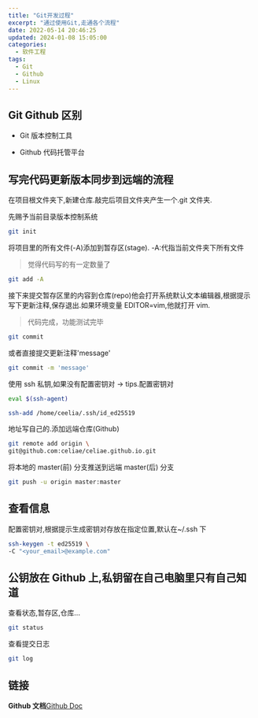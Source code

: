 ```yaml
---
title: "Git开发过程"
excerpt: "通过使用Git,走通各个流程"
date: 2022-05-14 20:46:25
updated: 2024-01-08 15:05:00
categories:
  - 软件工程
tags:
  - Git
  - Github
  - Linux
---
```


## Git Github 区别

- Git 版本控制工具

- Github 代码托管平台

## 写完代码更新版本同步到远端的流程

在项目根文件夹下,新建仓库.敲完后项目文件夹产生一个.git 文件夹.

先赐予当前目录版本控制系统

```bash
git init
```

将项目里的所有文件(-A)添加到暂存区(stage). -A:代指当前文件夹下所有文件

> 觉得代码写的有一定数量了

```bash
git add -A
```

接下来提交暂存区里的内容到仓库(repo)他会打开系统默认文本编辑器,根据提示写下更新注释,保存退出.如果环境变量 EDITOR=vim,他就打开 vim.

> 代码完成，功能测试完毕

```bash
git commit
```

或者直接提交更新注释'message'

```bash
git commit -m 'message'
```

使用 ssh 私钥,如果没有配置密钥对 -> tips.配置密钥对

```bash
eval $(ssh-agent)
```

```bash
ssh-add /home/ceelia/.ssh/id_ed25519
```

地址写自己的.添加远端仓库(Github)

```bash
git remote add origin \
git@github.com:celiae/celiae.github.io.git
```

将本地的 master(前) 分支推送到远端 master(后) 分支

```bash
git push -u origin master:master
```

## 查看信息

配置密钥对,根据提示生成密钥对存放在指定位置,默认在~/.ssh 下

```bash
ssh-keygen -t ed25519 \
-C "<your_email>@example.com"
```

## 公钥放在 Github 上,私钥留在自己电脑里只有自己知道

查看状态,暂存区,仓库...

```bash
git status
```

查看提交日志

```bash
git log
```

## 链接

**Github 文档**[Github Doc](https://docs.github.com)

<!-- **Git 文档**[Git Pro](https://) -->